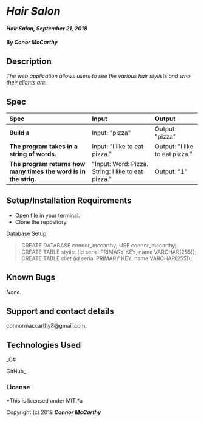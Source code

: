 # _Hair Salon_

#### _Hair Salon, September  21, 2018_

#### By _**Conor McCarthy**_

## Description

_The web application allows users to see the various hair stylists and who their clients are._

## Spec

| Spec | Input | Output |
| :-------------     | :------------- | :------------- |
| **Build a** | Input: "pizza" | Output: "pizza" |
| **The program takes in a string of words.** | Input: "I like to eat pizza." | Output: "I like to eat pizza." |
|**The program returns how many times the word is in the strig.**|"Input: Word: Pizza. String: I like to eat pizza."|Output: "1"|



## Setup/Installation Requirements

* Open file in your terminal.
* Clone the repository.

Database Setup
> CREATE DATABASE connor_mccarthy;
> USE connor_mccarthy;
> CREATE TABLE stylist (id serial PRIMARY KEY, name VARCHAR(255));
> CREATE TABLE cliet (id serial PRIMARY KEY, name VARCHAR(255));

## Known Bugs

_None._

## Support and contact details

connormaccarthy8@gmail.com_

## Technologies Used

_C#

GitHub_

### License

*This is licensed under MIT.*a

Copyright (c) 2018 **_Connor McCarthy_**

